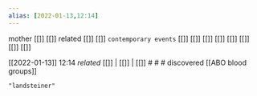 ```yaml
---
alias: [2022-01-13,12:14]
---
```

 mother [[]] [[]]
 related [[]] [[]]
 `contemporary events` [[]] [[]] [[]] [[]] [[]] [[]] [[]] [[]]

[[2022-01-13]] 12:14 _related_ [[]] | [[]] | [[]] # # #
discovered [[ABO blood groups]]
```query
"landsteiner"
```